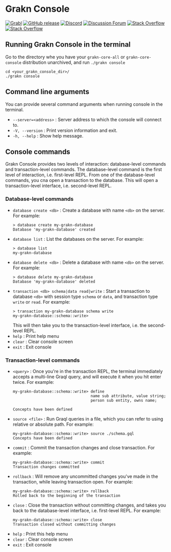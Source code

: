 # Grakn Console

[![Grabl](https://grabl.io/api/status/graknlabs/console/badge.svg)](https://grabl.io/graknlabs/console)
[![GitHub release](https://img.shields.io/github/release/graknlabs/graql.svg)](https://github.com/graknlabs/graql/releases/latest)
[![Discord](https://img.shields.io/discord/665254494820368395?color=7389D8&label=chat&logo=discord&logoColor=ffffff)](https://grakn.ai/discord)
[![Discussion Forum](https://img.shields.io/discourse/https/discuss.grakn.ai/topics.svg)](https://discuss.grakn.ai)
[![Stack Overflow](https://img.shields.io/badge/stackoverflow-grakn-796de3.svg)](https://stackoverflow.com/questions/tagged/grakn)
[![Stack Overflow](https://img.shields.io/badge/stackoverflow-graql-3dce8c.svg)](https://stackoverflow.com/questions/tagged/graql)

## Running Grakn Console in the terminal

Go to the directory whe you have your `grakn-core-all` or `grakn-core-console` distribution unarchived, and run `./grakn console`
```
cd <your_grakn_console_dir>/
./grakn console
```

## Command line arguments

You can provide several command arguments when running console in the terminal.

- `--server=<address>` : Server address to which the console will connect to.
- `-V, --version` : Print version information and exit.
- `-h, --help` : Show help message.

## Console commands

Grakn Console provides two levels of interaction: database-level commands and transaction-level commands. The database-level command is the first level of interaction, i.e. first-level REPL. From one of the database-level commands, you cna open a transaction to the database. This will open a transaction-level interface, i.e. second-level REPL.

### Database-level commands

- `database create <db>` : Create a database with name `<db>` on the server. For example:
  ```
  > database create my-grakn-database
  Database 'my-grakn-database' created
  ```
- `database list` : List the databases on the server. For example:
  ```
  > database list
  my-grakn-database
  ```
- `database delete <db>` : Delete a database with name `<db>` on the server. For example:
  ```
  > database delete my-grakn-database
  Database 'my-grakn-database' deleted
  ```
- `transaction <db> schema|data read|write` : Start a transaction to database `<db>` with session type `schema` or `data`, and transaction type `write` or `read`. For example:
  ```
  > transaction my-grakn-database schema write
  my-grakn-database::schema::write>
  ```
  This will then take you to the transaction-level interface, i.e. the second-level REPL.
- `help` : Print help menu
- `clear` : Clear console screen
- `exit` : Exit console

### Transaction-level commands

- `<query>` : Once you're in the transaction REPL, the terminal immediately accepts a multi-line Graql query, and will execute it when you hit enter twice. For example:
  ```
  my-grakn-database::schema::write> define
                                    name sub attribute, value string;
                                    person sub entity, owns name;

  Concepts have been defined
  ```
- `source <file>` : Run Graql queries in a file, which you can refer to using relative or absolute path. For example:
  ```
  my-grakn-database::schema::write> source ./schema.gql
  Concepts have been defined
  ```
- `commit` : Commit the transaction changes and close transaction. For example:
  ```
  my-grakn-database::schema::write> commit
  Transaction changes committed
  ```
- `rollback` : Will remove any uncommitted changes you've made in the transaction, while leaving transaction open. For example:
  ```
  my-grakn-database::schema::write> rollback
  Rolled back to the beginning of the transaction
  ```
- `close` : Close the transaction without committing changes, and takes you back to the database-level interface, i.e. first-level REPL. For example:
  ```
  my-grakn-database::schema::write> close
  Transaction closed without committing changes
  ```
- `help` : Print this help menu
- `clear` : Clear console screen
- `exit` : Exit console

